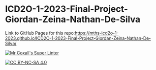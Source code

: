 # ICD2O-1-2023-Final-Project-Giordan-Zeina-Nathan-De-Silva

Link to GitHub Pages for this repo:https://mths-icd2o-1-2023.github.io/ICD2O-1-2023-Final-Project-Giordan-Zeina-Nathan-De-Silva/

[![Mr Coxall's Super Linter](https://github.com/ICD2O-1-2023-Final-Project-Giordan-Zeina-Nathan-De-Silva/workflows/Mr%20Coxall's%20Super%20Linter/badge.svg)](https://github.com/ICD2O-1-2023-Final-Project-Giordan-Zeina-Nathan-De-Silva/actions)

[![CC BY-NC-SA 4.0](https://img.shields.io/badge/License-CC%20BY--NC--SA%204.0-blue.svg)](./LICENSE)
